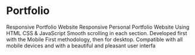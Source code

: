 # Portfolio
Responsive Portfolio Website
Responsive Personal Portfolio Website Using HTML CSS & JavaScript
Smooth scrolling in each section.
Developed first with the Mobile First methodology, then for desktop.
Compatible with all mobile devices and with a beautiful and pleasant user interfa
